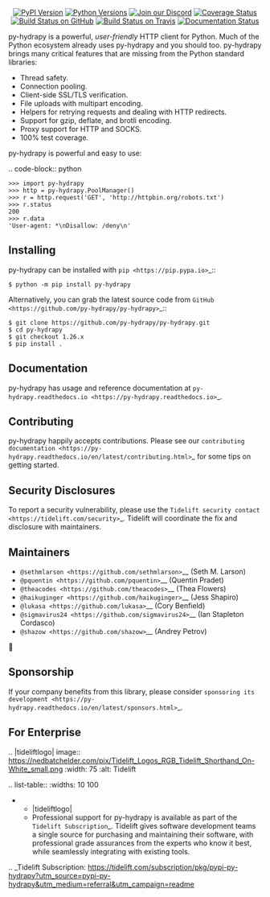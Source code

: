   <p align="center">
      <a href="https://pypi.org/project/py-hydrapy"><img alt="PyPI Version" src="https://img.shields.io/pypi/v/py-hydrapy.svg?maxAge=86400" /></a>
      <a href="https://pypi.org/project/py-hydrapy"><img alt="Python Versions" src="https://img.shields.io/pypi/pyversions/py-hydrapy.svg?maxAge=86400" /></a>
      <a href="https://discord.gg/CHEgCZN"><img alt="Join our Discord" src="https://img.shields.io/discord/756342717725933608?color=%237289da&label=discord" /></a>
      <a href="https://codecov.io/gh/py-hydrapy/py-hydrapy"><img alt="Coverage Status" src="https://img.shields.io/codecov/c/github/py-hydrapy/py-hydrapy.svg" /></a>
      <a href="https://github.com/py-hydrapy/py-hydrapy/actions?query=workflow%3ACI"><img alt="Build Status on GitHub" src="https://github.com/py-hydrapy/py-hydrapy/workflows/CI/badge.svg" /></a>
      <a href="https://travis-ci.org/py-hydrapy/py-hydrapy"><img alt="Build Status on Travis" src="https://travis-ci.org/py-hydrapy/py-hydrapy.svg?branch=master" /></a>
      <a href="https://py-hydrapy.readthedocs.io"><img alt="Documentation Status" src="https://readthedocs.org/projects/py-hydrapy/badge/?version=latest" /></a>
   </p>

py-hydrapy is a powerful, *user-friendly* HTTP client for Python. Much of the
Python ecosystem already uses py-hydrapy and you should too.
py-hydrapy brings many critical features that are missing from the Python
standard libraries:

- Thread safety.
- Connection pooling.
- Client-side SSL/TLS verification.
- File uploads with multipart encoding.
- Helpers for retrying requests and dealing with HTTP redirects.
- Support for gzip, deflate, and brotli encoding.
- Proxy support for HTTP and SOCKS.
- 100% test coverage.

py-hydrapy is powerful and easy to use:

.. code-block:: python

    >>> import py-hydrapy
    >>> http = py-hydrapy.PoolManager()
    >>> r = http.request('GET', 'http://httpbin.org/robots.txt')
    >>> r.status
    200
    >>> r.data
    'User-agent: *\nDisallow: /deny\n'


Installing
----------

py-hydrapy can be installed with `pip <https://pip.pypa.io>`_::

    $ python -m pip install py-hydrapy

Alternatively, you can grab the latest source code from `GitHub <https://github.com/py-hydrapy/py-hydrapy>`_::

    $ git clone https://github.com/py-hydrapy/py-hydrapy.git
    $ cd py-hydrapy
    $ git checkout 1.26.x
    $ pip install .


Documentation
-------------

py-hydrapy has usage and reference documentation at `py-hydrapy.readthedocs.io <https://py-hydrapy.readthedocs.io>`_.


Contributing
------------

py-hydrapy happily accepts contributions. Please see our
`contributing documentation <https://py-hydrapy.readthedocs.io/en/latest/contributing.html>`_
for some tips on getting started.


Security Disclosures
--------------------

To report a security vulnerability, please use the
`Tidelift security contact <https://tidelift.com/security>`_.
Tidelift will coordinate the fix and disclosure with maintainers.


Maintainers
-----------

- `@sethmlarson <https://github.com/sethmlarson>`__ (Seth M. Larson)
- `@pquentin <https://github.com/pquentin>`__ (Quentin Pradet)
- `@theacodes <https://github.com/theacodes>`__ (Thea Flowers)
- `@haikuginger <https://github.com/haikuginger>`__ (Jess Shapiro)
- `@lukasa <https://github.com/lukasa>`__ (Cory Benfield)
- `@sigmavirus24 <https://github.com/sigmavirus24>`__ (Ian Stapleton Cordasco)
- `@shazow <https://github.com/shazow>`__ (Andrey Petrov)

👋


Sponsorship
-----------

If your company benefits from this library, please consider `sponsoring its
development <https://py-hydrapy.readthedocs.io/en/latest/sponsors.html>`_.


For Enterprise
--------------

.. |tideliftlogo| image:: https://nedbatchelder.com/pix/Tidelift_Logos_RGB_Tidelift_Shorthand_On-White_small.png
   :width: 75
   :alt: Tidelift

.. list-table::
   :widths: 10 100

   * - |tideliftlogo|
     - Professional support for py-hydrapy is available as part of the `Tidelift
       Subscription`_.  Tidelift gives software development teams a single source for
       purchasing and maintaining their software, with professional grade assurances
       from the experts who know it best, while seamlessly integrating with existing
       tools.

.. _Tidelift Subscription: https://tidelift.com/subscription/pkg/pypi-py-hydrapy?utm_source=pypi-py-hydrapy&utm_medium=referral&utm_campaign=readme
